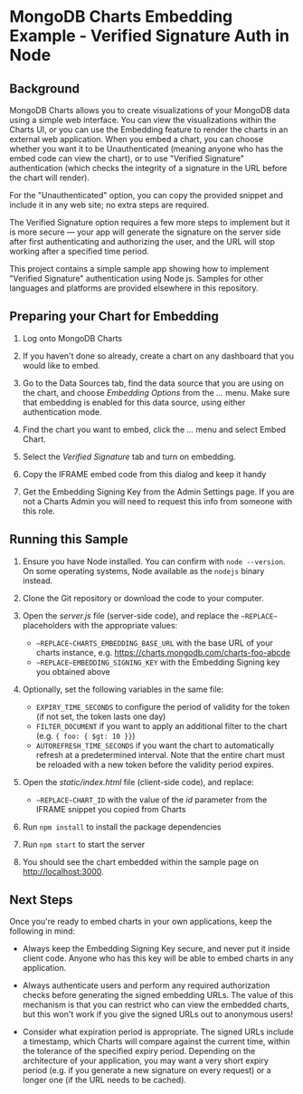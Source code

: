 MongoDB Charts Embedding Example - Verified Signature Auth in Node
==================================================================

Background
----------
MongoDB Charts allows you to create visualizations of your MongoDB data using a simple web interface.
You can view the visualizations within the Charts UI, or you can use the Embedding feature to render
the charts in an external web application. When you embed a chart, you can choose whether you want
it to be Unauthenticated (meaning anyone who has the embed code can view the chart), or to use
"Verified Signature" authentication (which checks the integrity of a signature in the URL before the
chart will render).

For the "Unauthenticated" option, you can copy the provided snippet and include it in any web site;
no extra steps are required.

The Verified Signature option requires a few more steps to implement but it is
more secure — your app will generate the signature on the server side after first authenticating
and authorizing the user, and the URL will stop working after a specified time period.

This project contains a simple sample app showing how to implement "Verified Signature" authentication
using Node js. Samples for other languages and platforms are provided elsewhere in this
repository.

Preparing your Chart for Embedding
----------------------------------

1. Log onto MongoDB Charts

2. If you haven't done so already, create a chart on any dashboard that you would like to embed.

3. Go to the Data Sources tab, find the data source that you are using on the chart, and choose
   *Embedding Options* from the *...* menu. Make sure that embedding is enabled for this data source,
   using either authentication mode.

4. Find the chart you want to embed, click the *...* menu and select Embed Chart.

5. Select the *Verified Signature* tab and turn on embedding.

6. Copy the IFRAME embed code from this dialog and keep it handy

7. Get the Embedding Signing Key from the Admin Settings page. If you are not a Charts Admin you
   will need to request this info from someone with this role.

Running this Sample
-------------------
1. Ensure you have Node installed. You can confirm with `node --version`. On some
operating systems, Node available as the `nodejs` binary instead.

2. Clone the Git repository or download the code to your computer.

3. Open the *server.js* file (server-side code), and replace the
    `~REPLACE~` placeholders with the appropriate values:
    - `~REPLACE~CHARTS_EMBEDDING_BASE_URL` with the base URL of your charts instance, e.g.
       https://charts.mongodb.com/charts-foo-abcde
    - `~REPLACE~EMBEDDING_SIGNING_KEY` with the Embedding Signing key you obtained above

4. Optionally, set the following variables in the same file:
    - `EXPIRY_TIME_SECONDS` to configure the period of validity for the token (if not set, the token lasts one day)
    - `FILTER_DOCUMENT` if you want to apply an additional filter to the chart (e.g. `{ foo: { $gt: 10 }}`)
    - `AUTOREFRESH_TIME_SECONDS` if you want the chart to automatically refresh at a predetermined interval. Note
          that the entire chart must be reloaded with a new token before the validity period expires. 

5. Open the *static/index.html* file (client-side code), and replace:
    - `~REPLACE~CHART_ID` with the value of the *id* parameter from the IFRAME snippet you copied from Charts

6. Run `npm install` to install the package dependencies

7. Run `npm start` to start the server

8. You should see the chart embedded within the sample page on [http://localhost:3000](http://localhost:3000).

Next Steps
----------
Once you're ready to embed charts in your own applications, keep the following in mind:

 * Always keep the Embedding Signing Key secure, and never put it inside client code. Anyone who
   has this key will be able to embed charts in any application.

 * Always authenticate users and perform any required authorization checks before generating the
   signed embedding URLs. The value of this mechanism is that you can restrict who can view the
   embedded charts, but this won't work if you give the signed URLs out to anonymous users!

 * Consider what expiration period is appropriate. The signed URLs include a timestamp, which
   Charts will compare against the current time, within the tolerance of the specified expiry period.
   Depending on the architecture of your application, you may want a very short expiry period
   (e.g. if you generate a new signature on every request) or a longer one (if the URL needs to
   be cached).
